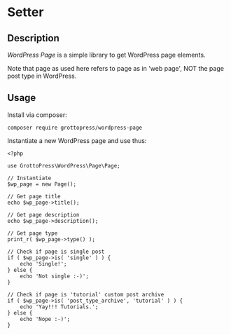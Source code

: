# Setter

## Description

*WordPress Page* is a simple library to get WordPress page elements.

Note that page as used here refers to page as in 'web page', NOT the page post type in WordPress.

## Usage

Install via composer:

`composer require grottopress/wordpress-page`

Instantiate a new WordPress page and use thus:

    <?php

    use GrottoPress\WordPress\Page\Page;

    // Instantiate
    $wp_page = new Page();

    // Get page title
    echo $wp_page->title();

    // Get page description
    echo $wp_page->description();

    // Get page type
    print_r( $wp_page->type() );

    // Check if page is single post
    if ( $wp_page->is( 'single' ) ) {
        echo 'Single!';
    } else {
        echo 'Not single :-)';
    }

    // Check if page is 'tutorial' custom post archive
    if ( $wp_page->is( 'post_type_archive', 'tutorial' ) ) {
        echo 'Yay!!! Tutorials.';
    } else {
        echo 'Nope :-)';
    }
